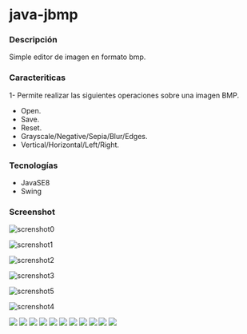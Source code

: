 # java-jbmp

### Descripción
Simple editor de imagen en formato bmp.

### Caracteriticas
  1- Permite realizar las siguientes operaciones sobre una imagen BMP.
  * Open.
  * Save.
  * Reset.
  * Grayscale/Negative/Sepia/Blur/Edges.
  * Vertical/Horizontal/Left/Right.

### Tecnologías
  * JavaSE8
  * Swing
  
### Screenshot  
![screnshot0](https://user-images.githubusercontent.com/34853850/40282838-633ea66c-5c4b-11e8-98e3-0085ae64562b.png)

![screnshot1](https://user-images.githubusercontent.com/34853850/40282848-6ed8405a-5c4b-11e8-8525-80534f6829e5.png)

![screnshot2](https://user-images.githubusercontent.com/34853850/40282852-76deffd2-5c4b-11e8-89c7-dfcc1e53fa14.png)

![screnshot3](https://user-images.githubusercontent.com/34853850/40282856-7d7e3e02-5c4b-11e8-9d2d-5f710023c5ab.png)

![screnshot5](https://user-images.githubusercontent.com/34853850/40282906-46b7e688-5c4c-11e8-8c45-0b52d1cd2071.png)

![screnshot4](https://user-images.githubusercontent.com/34853850/40282859-8521ad06-5c4b-11e8-833d-994510161b36.png)


[![](https://sonarcloud.io/api/project_badges/measure?project=com.maxicorrea%3AJbmp&metric=code_smells)](https://sonarcloud.io/dashboard?id=com.maxicorrea%3AJbmp)
[![](https://sonarcloud.io/api/project_badges/measure?project=com.maxicorrea%3AJbmp&metric=coverage)](https://sonarcloud.io/dashboard?id=com.maxicorrea%3AJbmp)
[![](https://sonarcloud.io/api/project_badges/measure?project=com.maxicorrea%3AJbmp&metric=duplicated_lines_density)](https://sonarcloud.io/dashboard?id=com.maxicorrea%3AJbmp)
[![](https://sonarcloud.io/api/project_badges/measure?project=com.maxicorrea%3AJbmp&metric=ncloc)](https://sonarcloud.io/dashboard?id=com.maxicorrea%3AJbmp)
[![](https://sonarcloud.io/api/project_badges/measure?project=com.maxicorrea%3AJbmp&metric=sqale_rating)](https://sonarcloud.io/dashboard?id=com.maxicorrea%3AJbmp)
[![](https://sonarcloud.io/api/project_badges/measure?project=com.maxicorrea%3AJbmp&metric=alert_status)](https://sonarcloud.io/dashboard?id=com.maxicorrea%3AJbmp)
[![](https://sonarcloud.io/api/project_badges/measure?project=com.maxicorrea%3AJbmp&metric=reliability_rating)](https://sonarcloud.io/dashboard?id=com.maxicorrea%3AJbmp)
[![](https://sonarcloud.io/api/project_badges/measure?project=com.maxicorrea%3AJbmp&metric=security_rating)](https://sonarcloud.io/dashboard?id=com.maxicorrea%3AJbmp)
[![](https://sonarcloud.io/api/project_badges/measure?project=com.maxicorrea%3AJbmp&metric=sqale_index)](https://sonarcloud.io/dashboard?id=com.maxicorrea%3AJbmp)
[![](https://sonarcloud.io/api/project_badges/measure?project=com.maxicorrea%3AJbmp&metric=vulnerabilities)](https://sonarcloud.io/dashboard?id=com.maxicorrea%3AJbmp)
[![](https://sonarcloud.io/api/project_badges/measure?project=com.maxicorrea%3AJbmp&metric=bugs)](https://sonarcloud.io/dashboard?id=com.maxicorrea%3AJbmp)

